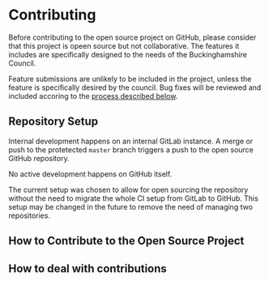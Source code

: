 # Contributing

Before contributing to the open source project on GitHub, please consider that this project is opeen source but not collaborative.
The features it includes are specifically designed to the needs of the Buckinghamshire Council.

Feature submissions are unlikely to be included in the project, unless the feature is specifically desired by the council.
Bug fixes will be reviewed and included accoring to the [process described below](#how-to-deal-with-contributions).

## Repository Setup

Internal development happens on an internal GitLab instance.
A merge or push to the protetected `master` branch triggers a push to the open source GitHub repository.

No active development happens on GitHub itself.

The current setup was chosen to allow for open sourcing the repository without the need to migrate the whole CI setup from GitLab to GitHub.
This setup may be changed in the future to remove the need of managing two repositories.

## How to Contribute to the Open Source Project

## How to deal with contributions
